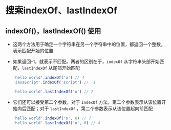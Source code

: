 # 搜索indexOf、lastIndexOf

## indexOf()，lastIndexOf() 使用

+ 这两个方法用于确定一个字符串在另一个字符串中的位置，都返回一个整数，表示匹配开始的位置

+ 如果返回-1，就表示不匹配。两者的区别在于，`indexOf` 从字符串头部开始匹配，`lastIndexOf` 从尾部开始匹配

    ```js
    'hello world'.indexOf('o') // 4
    'JavaScript'.indexOf('script') // -1

    'hello world'.lastIndexOf('o') // 7
    ```

+ 它们还可以接受第二个参数，对于 `indexOf` 方法，第二个参数表示从该位置开始向后匹配；对于 `lastIndexOf` ，第二个参数表示从该位置起向前匹配

    ```js
    'hello world'.indexOf('o', 6) // 7
    'hello world'.lastIndexOf('o', 6) // 4
    ```
